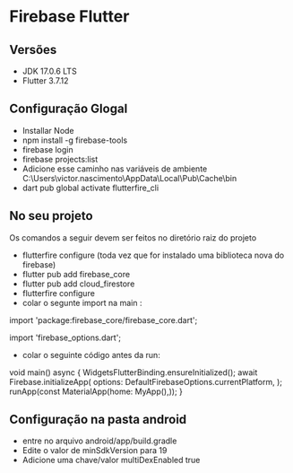 # Firebase Flutter
## Versões
* JDK 17.0.6 LTS
* Flutter 3.7.12
## Configuração Glogal
* Installar Node
* npm install -g firebase-tools
* firebase login
* firebase projects:list
* Adicione esse caminho nas variáveis de ambiente C:\Users\victor.nascimento\AppData\Local\Pub\Cache\bin
* dart pub global activate flutterfire_cli

## No seu projeto
Os comandos a seguir devem ser feitos no diretório raiz do projeto
* flutterfire configure (toda vez que for instalado uma biblioteca nova do firebase)
* flutter pub add firebase_core
* flutter pub add cloud_firestore
* flutterfire configure
* colar o segunte import na main :

import 'package:firebase_core/firebase_core.dart';

import 'firebase_options.dart';

* colar o seguinte código antes da run:

void main() async {
WidgetsFlutterBinding.ensureInitialized();
await Firebase.initializeApp(
options: DefaultFirebaseOptions.currentPlatform,
);
runApp(const MaterialApp(home: MyApp(),));
}

## Configuração na pasta android
* entre no arquivo android/app/build.gradle
* Edite o valor de minSdkVersion para 19
* Adicione uma chave/valor multiDexEnabled true
